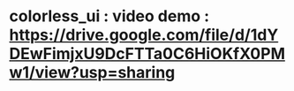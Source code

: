 # colorless_ui : video demo : https://drive.google.com/file/d/1dYDEwFimjxU9DcFTTa0C6HiOKfX0PMw1/view?usp=sharing
